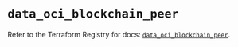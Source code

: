 # `data_oci_blockchain_peer`

Refer to the Terraform Registry for docs: [`data_oci_blockchain_peer`](https://registry.terraform.io/providers/oracle/oci/7.19.0/docs/data-sources/blockchain_peer).
